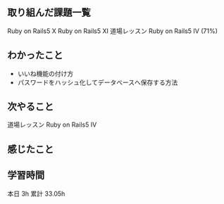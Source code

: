 
## 取り組んだ課題一覧

Ruby on Rails5 X
Ruby on Rails5 Ⅺ
道場レッスン Ruby on Rails5 IV (71%)

## わかったこと
- いいね機能の付け方
- パスワードをハッシュ化してデータベースへ保存する方法

## 次やること

道場レッスン Ruby on Rails5 IV

## 感じたこと

## 学習時間
本日 3h
累計 33.05h